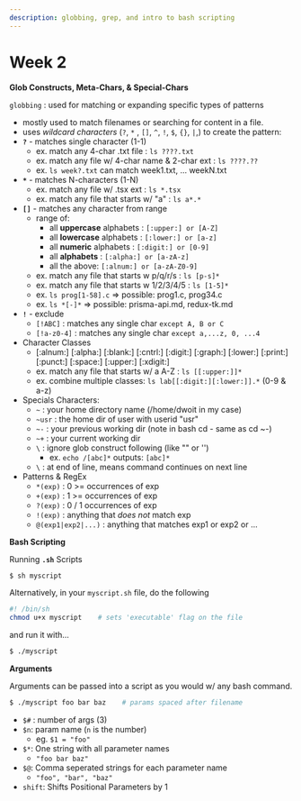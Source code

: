 ```yaml
---
description: globbing, grep, and intro to bash scripting
---
```


# Week 2

**Glob Constructs, Meta-Chars, & Special-Chars**

`globbing` : used for matching or expanding specific types of patterns

* mostly used to match filenames or searching for content in a file.
* uses _wildcard characters_ (`?`, `*` , `[]`, `^`, `!`, `$`, `{}`, `|`,) to create the pattern:
* **`?`** - matches single character (1-1)
  * ex. match any 4-char .txt file : `ls ????.txt`
  * ex. match any file w/ 4-char name & 2-char ext : `ls ????.??`
  * ex. `ls week?.txt` can match week1.txt, ... weekN.txt
* **`*`** - matches N-characters (1-N)
  * ex. match any file w/ .tsx ext : `ls *.tsx`
  * ex. match any file that starts w/ "a" : `ls a*.*`
* **`[]`** - matches any character from range
  * range of:
    * all **uppercase** alphabets : `[:upper:] or [A-Z]`
    * all **lowercase** alphabets : `[:lower:] or [a-z]`
    * all **numeric** alphabets : `[:digit:] or [0-9]`
    * all **alphabets** : `[:alpha:] or [a-zA-z]`
    * all the above: `[:alnum:] or [a-zA-Z0-9]`
  * ex. match any file that starts w p/q/r/s : `ls [p-s]*`
  * ex. match any file that starts w 1/2/3/4/5 : `ls [1-5]*`
  * ex. `ls prog[1-58].c` => possible: prog1.c, prog34.c
  * ex. `ls *[-]*` => possible: prisma-api.md, redux-tk.md
* **`!`** - exclude
  * `[!ABC]` : matches any single char `except A, B or C`
  * `[!a-z0-4]` : matches any single char `except a,...z, 0, ...4`
* Character Classes
  * \[:alnum:] \[:alpha:] \[:blank:] \[:cntrl:] \[:digit:] \[:graph:] \[:lower:] \[:print:] \[:punct:] \[:space:] \[:upper:] \[:xdigit:]
  * ex. match any file that starts w/ a A-Z : `ls [[:upper:]]*`
  * ex. combine multiple classes: `ls lab[[:digit:][:lower:]].*` (0-9 & a-z)
* Specials Characters:
  * `~` : your home directory name (/home/dwoit in my case)
  * `~usr` : the home dir of user with userid "usr"
  * `~-` : your previous working dir (note in bash cd - same as cd \~-)
  * `~+` : your current working dir
  * `\` : ignore glob construct following (like "" or '')
    * ex. `echo /[abc]*` outputs: `[abc]*`
  * `\` : at end of line, means command continues on next line
* Patterns & RegEx
  * `*(exp)` : 0 >= occurrences of exp
  * `+(exp)` : 1 >= occurrences of exp
  * `?(exp)` : 0 / 1 occurrences of exp
  * `!(exp)` : anything that _does not_ match exp
  * `@(exp1|exp2|...)` : anything that matches exp1 or exp2 or ...

**Bash Scripting**

Running **`.sh`** Scripts

```bash
$ sh myscript
```

Alternatively, in your `myscript.sh` file, do the following

```bash
#! /bin/sh
chmod u+x myscript    # sets 'executable' flag on the file
```

and run it with...

```bash
$ ./myscript
```

**Arguments**

Arguments can be passed into a script as you would w/ any bash command.

```bash
$ ./myscript foo bar baz    # params spaced after filename
```

* `$#` : number of args (3)
* `$n`: param name (`n` is the number)
  * eg. `$1 = "foo"`
* `$*`: One string with all parameter names
  * `"foo bar baz"`
* `$@`: Comma seperated strings for each parameter name
  * `"foo", "bar", "baz"`
* `shift`: Shifts Positional Parameters by 1
